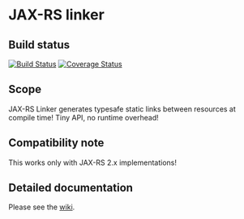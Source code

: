 # JAX-RS linker

## Build status

[![Build Status](https://travis-ci.org/vidal-community/jax-rs-linker.png)](https://travis-ci.org/vidal-community/jax-rs-linker)
[![Coverage Status](https://coveralls.io/repos/vidal-community/jax-rs-linker/badge.svg?branch=master)](https://coveralls.io/r/vidal-community/jax-rs-linker?branch=master)

## Scope

JAX-RS Linker generates typesafe static links between resources at compile time!
Tiny API, no runtime overhead!

## Compatibility note

This works only with JAX-RS 2.x implementations!

## Detailed documentation

Please see the [wiki](https://github.com/vidal-community/jax-rs-linker/wiki/Documentation).
